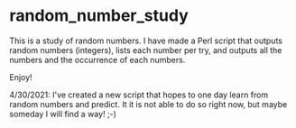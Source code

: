 # random_number_study
This is a study of random numbers. 
I have made a Perl script that outputs random numbers (integers), 
lists each number per try, and outputs all the numbers and the occurrence of each numbers.

Enjoy!

4/30/2021:
I've created a new script that hopes to one day learn from random numbers and predict. It it is not able to do so right now, but maybe someday I will find a way! ;-)

